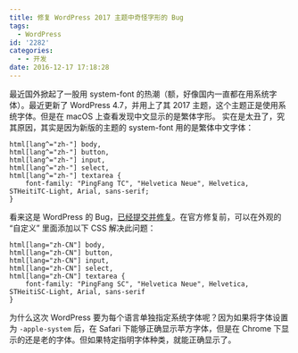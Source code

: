 ```yaml
---
title: 修复 WordPress 2017 主题中奇怪字形的 Bug
tags:
  - WordPress
id: '2282'
categories:
  - - 开发
date: 2016-12-17 17:18:28
---
```


最近国外掀起了一股用 system-font 的热潮（额，好像国内一直都在用系统字体）。最近更新了 WordPress 4.7，并用上了其 2017 主题，这个主题正是使用系统字体。但是在 macOS 上查看发现中文显示的是繁体字形。 实在是太丑了，究其原因，其实是因为新版的主题的 system-font 用的是繁体中文字体：
<!-- more -->

```
html[lang^="zh-"] body,
html[lang^="zh-"] button,
html[lang^="zh-"] input,
html[lang^="zh-"] select,
html[lang^="zh-"] textarea {
	font-family: "PingFang TC", "Helvetica Neue", Helvetica, STHeitiTC-Light, Arial, sans-serif;
}
```

看来这是 WordPress 的 Bug，[已经提交并修复](https://core.trac.wordpress.org/changeset/39942)。在官方修复前，可以在外观的 “自定义” 里面添加以下 CSS 解决此问题：

```
html[lang="zh-CN"] body,
html[lang="zh-CN"] button,
html[lang="zh-CN"] input,
html[lang="zh-CN"] select,
html[lang="zh-CN"] textarea {
    font-family: "PingFang SC", "Helvetica Neue", Helvetica, STHeitiSC-Light, Arial, sans-serif
}
```

为什么这次 WordPress 要为每个语言单独指定系统字体呢？因为如果将字体设置为 `-apple-system` 后，在 Safari 下能够正确显示苹方字体，但是在 Chrome 下显示的还是老的字体。但如果特定指明字体种类，就能正确显示了。

